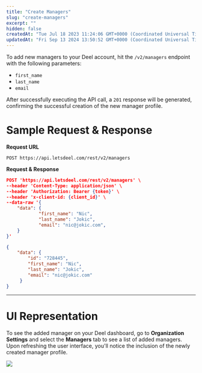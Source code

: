 ```yaml
---
title: "Create Managers"
slug: "create-managers"
excerpt: ""
hidden: false
createdAt: "Tue Jul 18 2023 11:24:06 GMT+0000 (Coordinated Universal Time)"
updatedAt: "Fri Sep 13 2024 13:50:52 GMT+0000 (Coordinated Universal Time)"
---
```

To add new managers to your Deel account, hit the `/v2/managers` endpoint with the following parameters:

- `first_name`
- `last_name`
- `email`

After successfully executing the API call, a `201` response will be generated, confirming the successful creation of the new manager profile. 

# Sample Request & Response

**Request URL**

```curl
POST https://api.letsdeel.com/rest/v2/managers
```

**Request & Response**

```json Request
POST 'https://api.letsdeel.com/rest/v2/managers' \
--header 'Content-Type: application/json' \
--header 'Authorization: Bearer {token}' \
--header 'x-client-id: {client_id}' \
--data-raw '{ 
    "data": {
            "first_name": "Nic",
            "last_name": "Jokic",
            "email": "nic@jokic.com",
    }
}'
```
```json Response
{
    "data": {
        "id": "728445",
        "first_name": "Nic",
        "last_name": "Jokic",
        "email": "nic@jokic.com"
     }
}
```

***

# UI Representation

To see the added manager on your Deel dashboard, go to **Organization Settings** and select the **Managers** tab to see a list of added managers. Upon refreshing the user interface, you'll notice the inclusion of the newly created manager profile.

![](https://files.readme.io/ccc85f5-create-manager.png)
